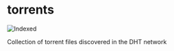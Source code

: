 torrents 
========
![Indexed](https://img.shields.io/badge/indexed-125576-blue)

Collection of torrent files discovered in the DHT network
